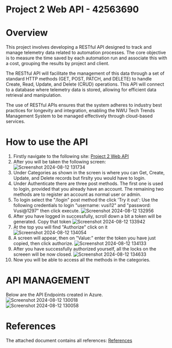 # Project 2 Web API - 42563690

# Overview
This project involves developing a RESTful API designed to track and manage telemetry data related to automation processes. The core objective is to measure the time saved by each automation run and associate this with a cost, grouping the results by project and client.  

The RESTful API will facilitate the management of this data through a set of standard HTTP methods (GET, POST, PATCH, and DELETE) to handle Create, Read, Update, and Delete (CRUD) operations. This API will connect to a database where telemetry data is stored, allowing for efficient data retrieval and manipulation.  

The use of RESTful APIs ensures that the system adheres to industry best practices for longevity and integration, enabling the NWU Tech Trends Management System to be managed effectively through cloud-based services.  

# How to use the API  
1. Firstly navigate to the following site: [Project 2 Web API](https://project2webapi-42563690.azurewebsites.net)  
2. After you will be taken the following screen:   
![Screenshot 2024-08-12 131734](https://github.com/user-attachments/assets/21d10a76-7163-4301-818e-857a98d527bb)  
3. Under Categories as shown in the screen is where you can Get, Create, Update, and Delete records but firslty you would have to login.
4. Under Authenticate there are three post methods. The first one is used to login, provided that you already have an account. The remaining two methods are to register an account as normal user or admin.
5. To login select  the "/login" post method the click 'Try it out': Use the following credentials to login "username: vusi12" and "password: Vusi@1297" then click execute.
![Screenshot 2024-08-12 132956](https://github.com/user-attachments/assets/292473bd-3da2-4e6e-92a6-caf3b46b557a)
6. After you have logged in successfully, scroll down a bit a token will be generated. Copy that token
![Screenshot 2024-08-12 133942](https://github.com/user-attachments/assets/1278450e-8dbe-4888-bec0-a578cb49d14e)
7. At the top you will find "Authorize" click on it
   ![Screenshot 2024-08-12 134054](https://github.com/user-attachments/assets/ffee9621-8b6d-4fb8-9db3-ada96ef98f1b)
8. A screen will appear, then on "Value:" enter the token you have just copied, then click authorize.
![Screenshot 2024-08-12 134133](https://github.com/user-attachments/assets/d21e4997-de1e-417f-bc29-5ea746fd54ba)
9. After you have successfully authorized yourself, all the locks on the screeen will be now closed.
![Screenshot 2024-08-12 134633](https://github.com/user-attachments/assets/b9e24c7b-7872-4ab5-9a3d-0b030a1d29fd)
10. Now you will be able to access all the methods in the categories.

# API MANAGEMENT
Below are the API Endpoints created in Azure.
![Screenshot 2024-08-12 130018](https://github.com/user-attachments/assets/46a4ae1b-a43a-4383-8cda-a586ce46b4e4)   
![Screenshot 2024-08-12 130058](https://github.com/user-attachments/assets/c8f4b6dd-0902-4068-b113-caf20dd1322c)   

# References
The attached document contains all references: [References](https://docs.google.com/document/d/1dvefrEEPKA7Y9ddPR44kfFIUtFIgPNkN/edit?usp=sharing&ouid=104985369547771360207&rtpof=true&sd=true)   






